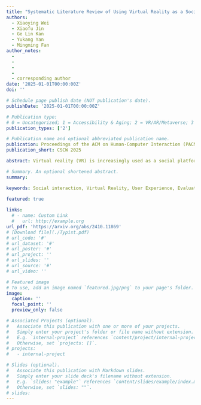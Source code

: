```yaml
---
title: "Systematic Literature Review of Using Virtual Reality as a Social Platform in HCI Community"
authors:
  - Xiaoying Wei
  - Xiaofu Jin
  - Ge Lin Kan
  - Yukang Yan
  - Mingming Fan
author_notes:
  -
  -
  -
  -
  - corresponding author  
date: '2025-01-01T00:00:00Z'
doi: ''

# Schedule page publish date (NOT publication's date).
publishDate: '2025-01-01T00:00:00Z'

# Publication type: 
# 0 = Uncategorized; 1 = Accessibility & Aging; 2 = VR/AR/Metaverse; 3 = Human-AI Collaboration; 4 = UX Methodology; 5 = Social Computing; 6 = Sensing;  7 = Thesis; 8 = Patent
publication_types: ['2']

# Publication name and optional abbreviated publication name.
publication: Proceedings of the ACM on Human-Computer Interaction (PACM HCI), CSCW
publication_short: CSCW 2025

abstract: Virtual reality (VR) is increasingly used as a social platform for users to interact and build connections with one another in an immersive virtual environment. Reflecting on the empirical progress in this area of study, a comprehensive review of how VR could be used to support social interaction is required to consolidate existing practices and identify research gaps to inspire future studies. In this work, we conducted a systematic review of 94 publications in the HCI field to examine how VR is designed and evaluated for social purposes. We found that VR influences social interaction through self-representation, interpersonal interactions, and interaction environments. We summarized four positive effects of using VR for socializing, which are relaxation, engagement, intimacy, and accessibility, and showed that it could also negatively affect user social experiences by intensifying harassment experiences and amplifying privacy concerns. We introduce an evaluation framework that outlines the key aspects of social experience, intrapersonal, interpersonal, and interaction experiences. According to the results, we uncover several research gaps and propose future directions for designing and developing VR to enhance social experience.

# Summary. An optional shortened abstract.
summary:

keywords: Social interaction, Virtual Reality, User Experience, Evaluation
  
featured: true

links:
  # - name: Custom Link
  #   url: http://example.org
url_pdf: 'https://arxiv.org/abs/2410.11869'
# [Download file](./Typist.pdf)
# url_code: '#'
# url_dataset: '#'
# url_poster: '#'
# url_project: ''
# url_slides: ''
# url_source: '#'
# url_video: ''

# Featured image
# To use, add an image named `featured.jpg/png` to your page's folder.
image:
  caption: ''
  focal_point: ''
  preview_only: false

# Associated Projects (optional).
#   Associate this publication with one or more of your projects.
#   Simply enter your project's folder or file name without extension.
#   E.g. `internal-project` references `content/project/internal-project/index.md`.
#   Otherwise, set `projects: []`.
# projects:
#   - internal-project

# Slides (optional).
#   Associate this publication with Markdown slides.
#   Simply enter your slide deck's filename without extension.
#   E.g. `slides: "example"` references `content/slides/example/index.md`.
#   Otherwise, set `slides: ""`.
# slides:
---
```


<!-- {{< youtube f9lO9tin4tw >}} -->


